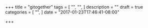 +++
title = "gitogether"
tags = [
  "",
  "",
]
description = ""
draft = true
categories = [
  "",
]
date = "2017-01-23T17:46:41-08:00"

+++
